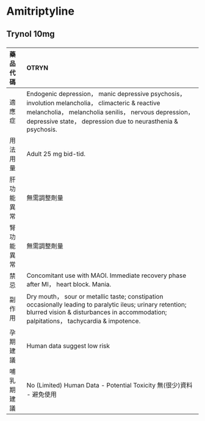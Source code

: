 # Amitriptyline

## Trynol 10mg

##### 

| 藥品代碼   | OTRYN                                                                                                                                                                                                                       |
|:-----------|:----------------------------------------------------------------------------------------------------------------------------------------------------------------------------------------------------------------------------|
| 適應症     | Endogenic depression， manic depressive psychosis， involution melancholia， climacteric & reactive melancholia， melancholia senilis， nervous depression， depressive state， depression due to neurasthenia & psychosis. |
| 用法用量   | Adult 25 mg bid-tid.                                                                                                                                                                                                        |
| 肝功能異常 | 無需調整劑量                                                                                                                                                                                                                |
| 腎功能異常 | 無需調整劑量                                                                                                                                                                                                                |
| 禁忌       | Concomitant use with MAOI. Immediate recovery phase after MI， heart block. Mania.                                                                                                                                          |
| 副作用     | Dry mouth， sour or metallic taste; constipation occasionally leading to paralytic ileus; urinary retention; blurred vision & disturbances in accommodation; palpitations， tachycardia & impotence.                        |
| 孕期建議   | Human data suggest low risk                                                                                                                                                                                                 |
| 哺乳期建議 | No (Limited) Human Data - Potential Toxicity 無(很少)資料 - 避免使用                                                                                                                                                        |

